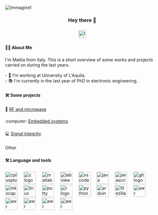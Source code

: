 ![Immagine1](https://github.com/matrag/matrag/assets/49486126/7b190716-f92c-408c-a70b-a28f8ee047e6)
<h3 align="center">Hey there 👋</h3>

###

<div align="center">
  <a href="https://www.linkedin.com/in/mattia-ragnoli-12010919a/" target="_blank">
    <img src="https://img.shields.io/static/v1?message=LinkedIn&logo=linkedin&label=&color=0077B5&logoColor=white&labelColor=&style=for-the-badge" height="25" alt="linkedin logo"  />
  </a>
</div>

###

<h4 align="left">👩‍💻  About Me</h4>

###

<p align="left">I'm Mattia from Italy. This is a short overview of some works and projects carried on during the last years.<br><br>- 🔭 I’m working at University of L'Aquila.<br>- 📚 I'm currently in the last year of PhD in electronic engineering.</p>

###

<h4 align="left">🛠 Some projects</h4>

###

📡 <a href="Projects/Microwave"> RF and microwave </a>
  
###

<p align="left">
:computer: <a href="Projects/Embedded systems">Embedded systems</a>
  
###

:computer: <a href="Projects/Signal integrity">Signal Integrity</a>

###
  
Other
</p>

###

<h4 align="left">🛠 Language and tools</h4>

###

<div align="left">
  <img src="https://cdn.jsdelivr.net/gh/devicons/devicon/icons/cplusplus/cplusplus-original.svg" height="40" alt="cplusplus logo"  />
  <img width="12" />
  <img src="https://cdn.jsdelivr.net/gh/devicons/devicon/icons/c/c-original.svg" height="40" alt="c logo"  />
  <img width="12" />
  <img src="https://cdn.jsdelivr.net/gh/devicons/devicon/icons/matlab/matlab-original.svg" height="40" alt="matlab logo"  />
  <img width="12" />
  <img src="https://cdn.jsdelivr.net/gh/devicons/devicon/icons/labview/labview-original.svg" height="40" alt="labview logo"  />
  <img width="12" />
  <img src="https://cdn.jsdelivr.net/gh/devicons/devicon/icons/vscode/vscode-original.svg" height="40" alt="vscode logo"  />
  <img width="12" />
  <img src="https://cdn.jsdelivr.net/gh/devicons/devicon/icons/java/java-original.svg" height="40" alt="java logo"  />
  <img width="12" />
  <img src="https://cdn.jsdelivr.net/gh/devicons/devicon/icons/javascript/javascript-original.svg" height="40" alt="javascript logo"  />
  <img width="12" />
  <img src="https://cdn.jsdelivr.net/gh/devicons/devicon/icons/git/git-original.svg" height="40" alt="git logo"  />
  <img width="12" />
  <img src="https://cdn.jsdelivr.net/gh/devicons/devicon/icons/inkscape/inkscape-original.svg" height="40" alt="inkscape logo"  />
  <img width="12" />
  <img src="https://cdn.jsdelivr.net/gh/devicons/devicon/icons/linux/linux-original.svg" height="40" alt="linux logo"  />
  <img width="12" />
  <img src="https://cdn.jsdelivr.net/gh/devicons/devicon/icons/putty/putty-original.svg" height="40" alt="putty logo"  />
  <img width="12" />
  <img src="https://cdn.jsdelivr.net/gh/devicons/devicon/icons/r/r-original.svg" height="40" alt="r logo"  />
  <img width="12" />
  <img src="https://cdn.jsdelivr.net/gh/devicons/devicon/icons/python/python-original.svg" height="40" alt="python logo"  />
  <img width="12" />
  <img src="https://cdn.jsdelivr.net/gh/devicons/devicon/icons/arduino/arduino-original.svg" height="40" alt="arduino logo"  />
  <img width="12" />
  <img src="https://cdn.jsdelivr.net/gh/devicons/devicon/icons/filezilla/filezilla-plain.svg" height="40" alt="filezilla logo"  />
  <img width="12" />
  <img src="https://techbagfrontend.s3-ap-south-1.amazonaws.com/logos/acKZaNDEf8mszbDYyPvNuC.png" height="40" alt="awr logo"  />
  <img width="12" />
  <img src="https://www.keysight.com/content/dam/keysight/en/img/gnav/keysight-logo.svg" height="40" alt="awr logo"  />
  <img width="12" />
  <img src="https://altair.com/images/default-source/default-album/footerlogo.svg?sfvrsn=a60763c_2" height="40" alt="awr logo"  />
  <img width="12" />
  <img src="https://nodered.org/about/resources/media/node-red-hexagon.png" height="40" alt="awr logo"  />
  <img width="12" />
  <img src="https://nodejs.org/static/logos/nodejsLight.svg" height="40" alt="awr logo"  />

</div>

###
